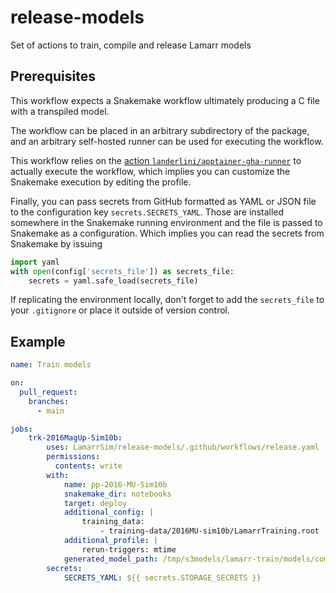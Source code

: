# release-models
Set of actions to train, compile and release Lamarr models

## Prerequisites
This workflow expects a Snakemake workflow ultimately producing a C file with a transpiled model. 

The workflow can be placed in an arbitrary subdirectory of the package, and an arbitrary self-hosted runner can be used for executing the workflow.

This workflow relies on the [action `landerlini/apptainer-gha-runner`](github.com/landerlini/apptainer-gha-runner) to actually execute the workflow, which implies you can 
customize the Snakemake execution by editing the profile. 

Finally, you can pass secrets from GitHub formatted as YAML or JSON file to the configuration key `secrets.SECRETS_YAML`.  Those are installed somewhere in the Snakemake running environment and the file is passed to Snakemake as a configuration.
Which implies you can read the secrets from Snakemake by issuing

``` py
import yaml
with open(config['secrets_file']) as secrets_file:
    secrets = yaml.safe_load(secrets_file)
```

If replicating the environment locally, don't forget to add the `secrets_file` to 
your `.gitignore` or place it outside of version control.



## Example
``` yaml
name: Train models

on:
  pull_request:
    branches:
      - main

jobs:
    trk-2016MagUp-Sim10b:
        uses: LamarrSim/release-models/.github/workflows/release.yaml
        permissions:
          contents: write
        with:
            name: pp-2016-MU-Sim10b
            snakemake_dir: notebooks
            target: deploy 
            additional_config: |
                training_data:
                    - training-data/2016MU-sim10b/LamarrTraining.root
            additional_profile: |
                rerun-triggers: mtime
            generated_model_path: /tmp/s3models/lamarr-train/models/compiled_model.c
        secrets:
            SECRETS_YAML: ${{ secrets.STORAGE_SECRETS }}

```





